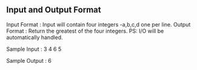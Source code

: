 ## Input and Output Format 

Input Format  :  Input will contain four integers -a,b,c,d  one per line.
Output Format :  Return the greatest of the four integers.
                 PS: I/O will be automatically handled.
                 
Sample Input  :  3
                 4
                 6
                 5
                 
Sample Output :  6                 
                
